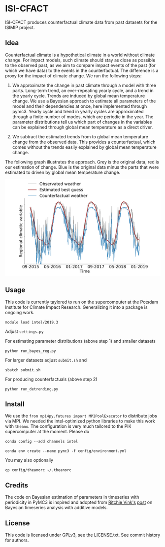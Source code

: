 # ISI-CFACT

ISI-CFACT produces counterfactual climate data from past datasets for the ISIMIP project.

## Idea
Counterfactual climate is a hypothetical climate in a world without climate change.
For impact models, such climate should stay as close as possible to the observed past,
as we aim to compare impact events of the past (for which we have data) to the events in the counterfactual. The difference is a proxy for the impact of climate change. We run the following steps:

1. We approximate the change in past climate through a model with three parts. Long-term trend, an ever-repeating yearly cycle, and a trend in the yearly cycle. Trends are induced by global mean temperature change. We use a Bayesian approach to estimate all parameters of the model and their dependencies at once, here implemented through pymc3. Yearly cycle and trend in yearly cycles are approximated through a finite number of modes, which are periodic in the year. The parameter distributions tell us which part of changes in the variables can be explained through global mean temperature as a direct driver.

2. We subtract the estimated trends from to global mean temperature change from the observed data. This provides a counterfactual, which comes without the trends easily explained by global mean temperature change.


The following graph illustrates the approach. Grey is the original data, red is our estimation of change. Blue is the original data minus the parts that were estimated to driven by global mean temperature change.

![Counterfactual example](image01.png)

## Usage

This code is currently taylored to run on the supercomputer at the Potsdam Institute for Climate Impact Research. Generalizing it into a package is ongoing work.

`module load intel/2019.3`

Adjust `settings.py`

For estimating parameter distributions (above step 1) and smaller datasets

`python run_bayes_reg.py`

For larger datasets adjust `submit.sh` and

`sbatch submit.sh`

For producing counterfactuals (above step 2)

`python run_detrending.py`

## Install

We use the `from mpi4py.futures import MPIPoolExecutor` to distribute jobs via MPI. We needed the intel-optimized python libraries to make this work with `theano`. The configuration is very much tailored to the PIK supercomputer at the moment. Please do

`conda config --add channels intel`

`conda env create --name pymc3 -f config/environment.yml`

You may also optionally

`cp config/theanorc ~/.theanorc`

## Credits

The code on Bayesian estimation of parameters in timeseries with periodicity in PyMC3 is inspired and adopted from [Ritchie Vink's](https://www.ritchievink.com) [post](https://www.ritchievink.com/blog/2018/10/09/build-facebooks-prophet-in-pymc3-bayesian-time-series-analyis-with-generalized-additive-models/) on Bayesian timeseries analysis with additive models.

## License

This code is licensed under GPLv3, see the LICENSE.txt. See commit history for authors.

